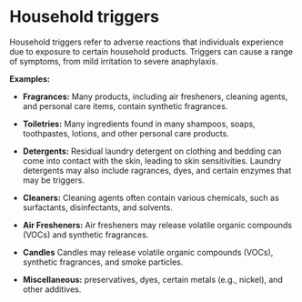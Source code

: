 # Household triggers

Household triggers refer to adverse reactions that individuals experience due to exposure to certain household products. Triggers can cause a range of symptoms, from mild irritation to severe anaphylaxis.

**Examples:**

* **Fragrances:** Many products, including air fresheners, cleaning agents, and personal care items, contain synthetic fragrances.
   
* **Toiletries:** Many ingredients found in many shampoos, soaps, toothpastes, lotions, and other personal care products.

* **Detergents:** Residual laundry detergent on clothing and bedding can come into contact with the skin, leading to skin sensitivities. Laundry detergents may also include ragrances, dyes, and certain enzymes that may be triggers.

* **Cleaners:** Cleaning agents often contain various chemicals, such as surfactants, disinfectants, and solvents.

* **Air Fresheners:** Air fresheners may release volatile organic compounds (VOCs) and synthetic fragrances.

* **Candles** Candles may release volatile organic compounds (VOCs), synthetic fragrances, and smoke particles.

* **Miscellaneous:** preservatives, dyes, certain metals (e.g., nickel), and other additives.
